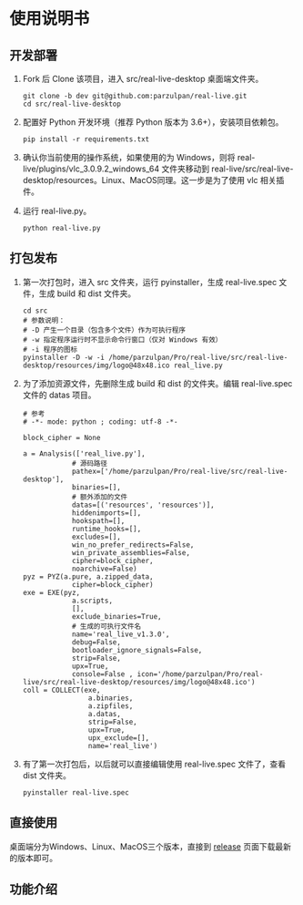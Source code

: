 # 使用说明书

## 开发部署

1. Fork 后 Clone 该项目，进入 src/real-live-desktop 桌面端文件夹。

    ```shell
    git clone -b dev git@github.com:parzulpan/real-live.git
    cd src/real-live-desktop
    ```

2. 配置好 Python 开发环境（推荐 Python 版本为 3.6+），安装项目依赖包。

    ```shell
    pip install -r requirements.txt
    ```

3. 确认你当前使用的操作系统，如果使用的为 Windows，则将 real-live/plugins/vlc_3.0.9.2_windows_64 文件夹移动到 real-live/src/real-live-desktop/resources。Linux、MacOS同理。这一步是为了使用 vlc 相关插件。

4. 运行 real-live.py。

    ```shell
    python real-live.py
    ```

## 打包发布

1. 第一次打包时，进入 src 文件夹，运行 pyinstaller，生成 real-live.spec 文件，生成 build 和 dist 文件夹。

    ```shell
    cd src
    # 参数说明：
    # -D 产生一个目录（包含多个文件）作为可执行程序
    # -w 指定程序运行时不显示命令行窗口（仅对 Windows 有效）
    # -i 程序的图标
    pyinstaller -D -w -i /home/parzulpan/Pro/real-live/src/real-live-desktop/resources/img/logo@48x48.ico real_live.py
    ```

2. 为了添加资源文件，先删除生成 build 和 dist 的文件夹。编辑 real-live.spec 文件的 datas 项目。

    ```shell
    # 参考
    # -*- mode: python ; coding: utf-8 -*-

    block_cipher = None

    a = Analysis(['real_live.py'],
                # 源码路径
                pathex=['/home/parzulpan/Pro/real-live/src/real-live-desktop'],
                binaries=[],
                # 额外添加的文件
                datas=[('resources', 'resources')],
                hiddenimports=[],
                hookspath=[],
                runtime_hooks=[],
                excludes=[],
                win_no_prefer_redirects=False,
                win_private_assemblies=False,
                cipher=block_cipher,
                noarchive=False)
    pyz = PYZ(a.pure, a.zipped_data,
                cipher=block_cipher)
    exe = EXE(pyz,
                a.scripts,
                [],
                exclude_binaries=True,
                # 生成的可执行文件名
                name='real_live_v1.3.0',
                debug=False,
                bootloader_ignore_signals=False,
                strip=False,
                upx=True,
                console=False , icon='/home/parzulpan/Pro/real-live/src/real-live-desktop/resources/img/logo@48x48.ico')
    coll = COLLECT(exe,
                    a.binaries,
                    a.zipfiles,
                    a.datas,
                    strip=False,
                    upx=True,
                    upx_exclude=[],
                    name='real_live')
    ```

3. 有了第一次打包后，以后就可以直接编辑使用 real-live.spec 文件了，查看 dist 文件夹。

    ```shell
    pyinstaller real-live.spec
    ```

## 直接使用

桌面端分为Windows、Linux、MacOS三个版本，直接到 [release](https://github.com/parzulpan/real-live/releases) 页面下载最新的版本即可。

## 功能介绍
